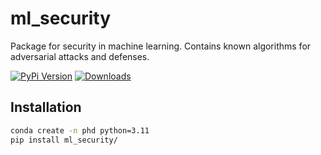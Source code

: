 # ml_security
Package for security in machine learning.
Contains known algorithms for adversarial attacks and defenses.

[![PyPi Version](https://img.shields.io/pypi/v/ml_security)](https://pypi.org/project/ml_security/)
[![Downloads](https://static.pepy.tech/badge/ml_security)](https://pepy.tech/project/ml_security)


## Installation

```bash
conda create -n phd python=3.11
pip install ml_security/
```